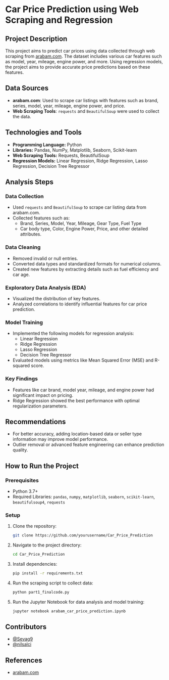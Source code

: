 # Car Price Prediction using Web Scraping and Regression

## Project Description
This project aims to predict car prices using data collected through web scraping from [arabam.com](https://www.arabam.com). The dataset includes various car features such as model, year, mileage, engine power, and more. Using regression models, the project aims to provide accurate price predictions based on these features.

## Data Sources
- **arabam.com**: Used to scrape car listings with features such as brand, series, model, year, mileage, engine power, and price.
- **Web Scraping Tools**: `requests` and `BeautifulSoup` were used to collect the data.

## Technologies and Tools
- **Programming Language:** Python
- **Libraries:** Pandas, NumPy, Matplotlib, Seaborn, Scikit-learn
- **Web Scraping Tools:** Requests, BeautifulSoup
- **Regression Models:** Linear Regression, Ridge Regression, Lasso Regression, Decision Tree Regressor

## Analysis Steps
### Data Collection
- Used `requests` and `BeautifulSoup` to scrape car listing data from arabam.com.
- Collected features such as:
  - Brand, Series, Model, Year, Mileage, Gear Type, Fuel Type
  - Car body type, Color, Engine Power, Price, and other detailed attributes.

### Data Cleaning
- Removed invalid or null entries.
- Converted data types and standardized formats for numerical columns.
- Created new features by extracting details such as fuel efficiency and car age.

### Exploratory Data Analysis (EDA)
- Visualized the distribution of key features.
- Analyzed correlations to identify influential features for car price prediction.

### Model Training
- Implemented the following models for regression analysis:
  - Linear Regression
  - Ridge Regression
  - Lasso Regression
  - Decision Tree Regressor
- Evaluated models using metrics like Mean Squared Error (MSE) and R-squared score.

### Key Findings
- Features like car brand, model year, mileage, and engine power had significant impact on pricing.
- Ridge Regression showed the best performance with optimal regularization parameters.

## Recommendations
- For better accuracy, adding location-based data or seller type information may improve model performance.
- Outlier removal or advanced feature engineering can enhance prediction quality.

## How to Run the Project
### Prerequisites
- Python 3.7+
- Required Libraries: `pandas`, `numpy`, `matplotlib`, `seaborn`, `scikit-learn`, `beautifulsoup4`, `requests`

### Setup
1. Clone the repository:
   ```bash
   git clone https://github.com/yourusername/Car_Price_Prediction
   ```
2. Navigate to the project directory:
   ```bash
   cd Car_Price_Prediction
   ```
3. Install dependencies:
   ```bash
   pip install -r requirements.txt
   ```
4. Run the scraping script to collect data:
   ```bash
   python part1_finalcode.py
   ```
5. Run the Jupyter Notebook for data analysis and model training:
   ```bash
   jupyter notebook arabam_car_price_prediction.ipynb
   ```

## Contributors
- [@Sevag9](https://github.com/Sevag9)
- [@nilsalci](https://github.com/nilsalci)

## References
- [arabam.com](https://www.arabam.com)

